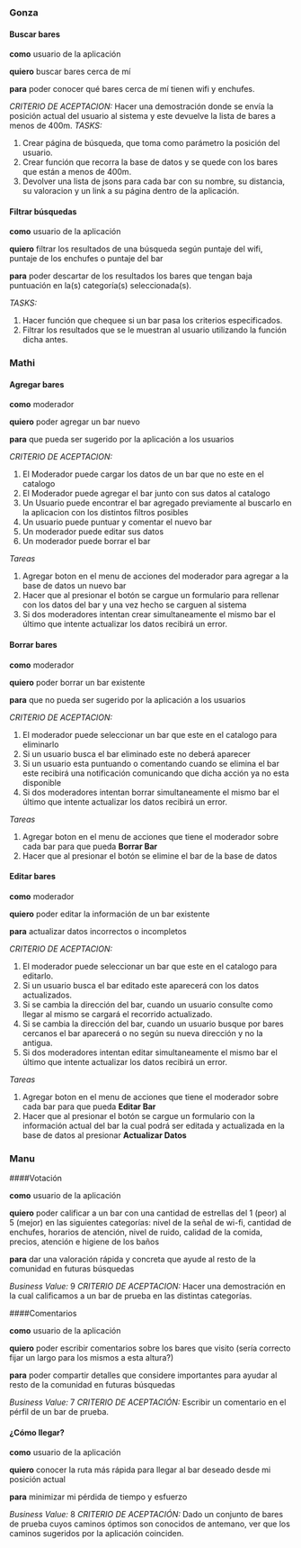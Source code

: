 ### Gonza

#### Buscar bares

**como** usuario de la aplicación

**quiero** buscar bares cerca de mí

**para** poder conocer qué bares cerca de mí tienen wifi y enchufes.

_CRITERIO DE ACEPTACION:_ Hacer una demostración donde se envía la posición actual del usuario al sistema y este devuelve la lista de bares a menos de 400m.
_TASKS:_ 
1. Crear página de búsqueda, que toma como parámetro la posición del usuario.
2. Crear función que recorra la base de datos y se quede con los bares que están a menos de 400m.
3. Devolver una lista de jsons para cada bar con su nombre, su distancia, su valoracion y un link a su página dentro de la aplicación.

#### Filtrar búsquedas

**como** usuario de la aplicación

**quiero** filtrar los resultados de una búsqueda según puntaje del wifi, puntaje de los enchufes o puntaje del bar

**para** poder descartar de los resultados los bares que tengan baja puntuación en la(s) categoría(s) seleccionada(s).

_TASKS:_
1. Hacer función que chequee si un bar pasa los criterios especificados.
2. Filtrar los resultados que se le muestran al usuario utilizando la función dicha antes.



### Mathi

#### Agregar bares

**como** moderador

**quiero** poder agregar un bar nuevo

**para** que pueda ser sugerido por la aplicación a los usuarios

_CRITERIO DE ACEPTACION:_

1. El Moderador puede cargar los datos de un bar que no este en el catalogo
2. El Moderador puede agregar el bar junto con sus datos al catalogo
3. Un Usuario puede encontrar el bar agregado previamente al buscarlo en la aplicacion con los distintos filtros posibles
4. Un usuario puede puntuar y comentar el nuevo bar
5. Un moderador puede editar sus datos
6. Un moderador puede borrar el bar

_Tareas_

1. Agregar boton en el menu de acciones del moderador para agregar a la base de datos un nuevo bar
2. Hacer que al presionar el botón se cargue un formulario para rellenar con los datos del bar y una vez hecho se carguen al sistema
3. Si dos moderadores intentan crear simultaneamente el mismo bar el último que intente actualizar los datos recibirá un error.

#### Borrar bares

**como** moderador

**quiero** poder borrar un bar existente

**para** que no pueda ser sugerido por la aplicación a los usuarios

_CRITERIO DE ACEPTACION:_

1. El moderador puede seleccionar un bar que este en el catalogo para eliminarlo
2. Si un usuario busca el bar eliminado este no deberá aparecer
3. Si un usuario esta puntuando o comentando cuando se elimina el bar este recibirá una notificación comunicando que dicha acción ya no esta disponible
4. Si dos moderadores intentan borrar simultaneamente el mismo bar el último que intente actualizar los datos recibirá un error.

_Tareas_

1. Agregar boton en el menu de acciones que tiene el moderador sobre cada bar para que pueda **Borrar Bar**
2. Hacer que al presionar el botón se elimine el bar de la base de datos

#### Editar bares

**como** moderador

**quiero** poder editar la información de un bar existente

**para** actualizar datos incorrectos o incompletos

_CRITERIO DE ACEPTACION:_

1. El moderador puede seleccionar un bar que este en el catalogo para editarlo.
2. Si un usuario busca el bar editado este aparecerá con los datos actualizados.
3. Si se cambia la dirección del bar, cuando un usuario consulte como llegar al mismo se cargará el recorrido actualizado.
4. Si se cambia la dirección del bar, cuando un usuario busque por bares cercanos el bar aparecerá o no según su nueva dirección y no la antigua.
5. Si dos moderadores intentan editar simultaneamente el mismo bar el último que intente actualizar los datos recibirá un error.

_Tareas_

1. Agregar boton en el menu de acciones que tiene el moderador sobre cada bar para que pueda **Editar Bar**
2. Hacer que al presionar el botón se cargue un formulario con la información actual del bar la cual podrá ser editada y actualizada en la base de datos al presionar **Actualizar Datos**

### Manu

####Votación

**como** usuario de la aplicación

**quiero** poder calificar a un bar con una cantidad de estrellas del 1 (peor) al 5 (mejor) en las siguientes categorías: nivel de la señal de wi-fi, cantidad de enchufes, horarios de atención, nivel de ruido, calidad de la comida, precios, atención e higiene de los baños

**para** dar una valoración rápida y concreta que ayude al resto de la comunidad en futuras búsquedas  


_Business Value:_ 9
_CRITERIO DE ACEPTACION:_ Hacer una demostración en la cual calificamos a un bar de prueba en las distintas categorías.

####Comentarios

**como** usuario de la aplicación

**quiero** poder escribir comentarios sobre los bares que visito (sería correcto fijar un largo para los mismos a esta altura?)

**para** poder compartir detalles que considere importantes para ayudar al resto de la comunidad en futuras búsquedas

_Business Value:_ 7
_CRITERIO DE ACEPTACIÓN:_ Escribir un comentario en el pérfil de un bar de prueba.

#### ¿Cómo llegar?

**como** usuario de la aplicación

**quiero** conocer la ruta más rápida para llegar al bar deseado desde mi posición actual

**para** minimizar mi pérdida de tiempo y esfuerzo

_Business Value:_ 8
_CRITERIO DE ACEPTACIÓN:_ Dado un conjunto de bares de prueba cuyos caminos óptimos son conocidos de antemano, ver que los caminos sugeridos por la aplicación coinciden.
